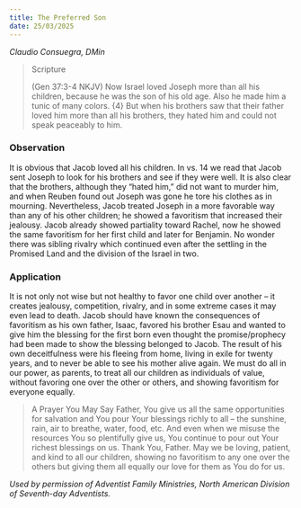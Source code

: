 ```yaml
---
title: The Preferred Son
date: 25/03/2025
---
```


_Claudio Consuegra, DMin_

> <p>Scripture</p>
> (Gen 37:3-4 NKJV) Now Israel loved Joseph more than all his children, because he was the son of his old age. Also he made him a tunic of many colors. {4} But when his brothers saw that their father loved him more than all his brothers, they hated him and could not speak peaceably to him.

### Observation

It is obvious that Jacob loved all his children. In vs. 14 we read that Jacob sent Joseph to look for his brothers and see if they were well. It is also clear that the brothers, although they “hated him,” did not want to murder him, and when Reuben found out Joseph was gone he tore his clothes as in mourning. Nevertheless, Jacob treated Joseph in a more favorable way than any of his other children; he showed a favoritism that increased their jealousy. Jacob already showed partiality toward Rachel, now he showed the same favoritism for her first child and later for Benjamin. No wonder there was sibling rivalry which continued even after the settling in the Promised Land and the division of the Israel in two.

### Application

It is not only not wise but not healthy to favor one child over another – it creates jealousy, competition, rivalry, and in some extreme cases it may even lead to death. Jacob should have known the consequences of favoritism as his own father, Isaac, favored his brother Esau and wanted to give him the blessing for the first born even thought the promise/prophecy had been made to show the blessing belonged to Jacob. The result of his own deceitfulness were his fleeing from home, living in exile for twenty years, and to never be able to see his mother alive again. We must do all in our power, as parents, to treat all our children as individuals of value, without favoring one over the other or others, and showing favoritism for everyone equally.

> <callout>A Prayer You May Say</callout>
> Father, You give us all the same opportunities for salvation and You pour Your blessings richly to all – the sunshine, rain, air to breathe, water, food, etc. And even when we misuse the resources You so plentifully give us, You continue to pour out Your richest blessings on us. Thank You, Father. May we be loving, patient, and kind to all our children, showing no favoritism to any one over the others but giving them all equally our love for them as You do for us.

_Used by permission of Adventist Family Ministries, North American Division of Seventh-day Adventists._